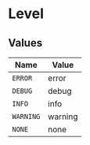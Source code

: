 # Level


## Values

| Name      | Value     |
| --------- | --------- |
| `ERROR`   | error     |
| `DEBUG`   | debug     |
| `INFO`    | info      |
| `WARNING` | warning   |
| `NONE`    | none      |